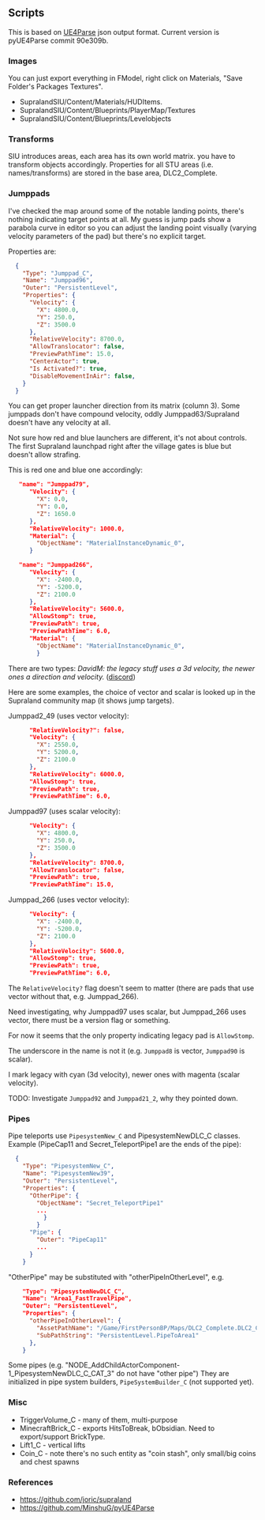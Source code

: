 ## Scripts

This is based on [UE4Parse](https://github.com/MinshuG/pyUE4Parse.git) json output format.
Current version is pyUE4Parse commit 90e309b.

### Images

You can just export everything in FModel, right click on Materials, "Save Folder's Packages Textures".

* SupralandSIU/Content/Materials/HUDItems.
* SupralandSIU/Content/Blueprints/PlayerMap/Textures
* SupralandSIU/Content/Blueprints/Levelobjects

### Transforms

SIU introduces areas, each area has its own world matrix. you have to transform objects accordingly.
Properties for all STU areas (i.e. names/transforms) are stored in the base area, DLC2_Complete.

### Jumppads

I've checked the map around some of the notable landing points, there's nothing indicating target points at all.
My guess is jump pads show a parabola curve in editor so you can adjust the landing point visually
(varying velocity parameters of the pad) but there's no explicit target.

Properties are:

```json
  {
    "Type": "Jumppad_C",
    "Name": "Jumppad96",
    "Outer": "PersistentLevel",
    "Properties": {
      "Velocity": {
        "X": 4800.0,
        "Y": 250.0,
        "Z": 3500.0
      },
      "RelativeVelocity": 8700.0,
      "AllowTranslocator": false,
      "PreviewPathTime": 15.0,
      "CenterActor": true,
      "Is Activated?": true,
      "DisableMovementInAir": false,
    }
  }
```

You can get proper launcher direction from its matrix (column 3).
Some jumppads don't have compound velocity, oddly Jumppad63/Supraland doesn't have any velocity at all.

Not sure how red and blue launchers are different, it's not about controls.
The first Supraland launchpad right after the village gates is blue but doesn't allow strafing.

This is red one and blue one accordingly:

```json
   "name": "Jumppad79",
      "Velocity": {
        "X": 0.0,
        "Y": 0.0,
        "Z": 1650.0
      },
      "RelativeVelocity": 1000.0,
      "Material": {
        "ObjectName": "MaterialInstanceDynamic_0",
      }

   "name": "Jumppad266",
      "Velocity": {
        "X": -2400.0,
        "Y": -5200.0,
        "Z": 2100.0
      },
      "RelativeVelocity": 5600.0,
      "AllowStomp": true,
      "PreviewPath": true,
      "PreviewPathTime": 6.0,
      "Material": {
        "ObjectName": "MaterialInstanceDynamic_0",
        }

```

There are two types: _DavidM: the legacy stuff uses a 3d velocity, the newer ones a direction and velocity._ ([discord](https://discord.com/channels/411867412045103104/569634940329787452/1241407899436322876))

Here are some examples, the choice of vector and scalar is looked up in the Supraland community map (it shows jump targets).

Jumppad2_49 (uses vector velocity):

```json
      "RelativeVelocity?": false,
      "Velocity": {
        "X": 2550.0,
        "Y": 5200.0,
        "Z": 2100.0
      },
      "RelativeVelocity": 6000.0,
      "AllowStomp": true,
      "PreviewPath": true,
      "PreviewPathTime": 6.0,
```

Jumppad97 (uses scalar velocity):

```json
      "Velocity": {
        "X": 4800.0,
        "Y": 250.0,
        "Z": 3500.0
      },
      "RelativeVelocity": 8700.0,
      "AllowTranslocator": false,
      "PreviewPath": true,
      "PreviewPathTime": 15.0,
```

Jumppad_266 (uses vector velocity):

```json
      "Velocity": {
        "X": -2400.0,
        "Y": -5200.0,
        "Z": 2100.0
      },
      "RelativeVelocity": 5600.0,
      "AllowStomp": true,
      "PreviewPath": true,
      "PreviewPathTime": 6.0,
```

The `RelativeVelocity?` flag doesn't seem to matter (there are pads that use vector without that, e.g. Jumppad_266).

Need investigating, why Jumppad97 uses scalar, but Jumppad_266 uses vector, there must be a version flag or something.

For now it seems that the only property indicating legacy pad is `AllowStomp`.

The underscore in the name is not it (e.g. `Jumppad8` is vector, `Jumppad90` is scalar).

I mark legacy with cyan (3d velocity), newer ones with magenta (scalar velocity).

TODO: Investigate `Jumppad92` and `Jumppad21_2`, why they pointed down.

### Pipes

Pipe teleports use `PipesystemNew_C` and PipesystemNewDLC_C classes.
Example (PipeCap11 and Secret_TeleportPipe1 are the ends of the pipe):

```json
  {
    "Type": "PipesystemNew_C",
    "Name": "PipesystemNew39",
    "Outer": "PersistentLevel",
    "Properties": {
      "OtherPipe": {
        "ObjectName": "Secret_TeleportPipe1"
        ...
          }
        }
      "Pipe": {
        "Outer": "PipeCap11"
        ...
      }
	}
```

"OtherPipe" may be substituted with "otherPipeInOtherLevel", e.g.

```json
    "Type": "PipesystemNewDLC_C",
    "Name": "Area1_FastTravelPipe",
    "Outer": "PersistentLevel",
    "Properties": {
      "otherPipeInOtherLevel": {
        "AssetPathName": "/Game/FirstPersonBP/Maps/DLC2_Complete.DLC2_Complete",
        "SubPathString": "PersistentLevel.PipeToArea1"
      },
    }
```

Some pipes (e.g. "NODE_AddChildActorComponent-1_PipesystemNewDLC_C_CAT_3" do not have "other pipe")
They are initialized in pipe system builders, `PipeSystemBuilder_C` (not supported yet).

### Misc

* TriggerVolume_C - many of them, multi-purpose
* MinecraftBrick_C - exports HitsToBreak, bObsidian. Need to export/support BrickType.
* Lift1_C - vertical lifts
* Coin_C - note there's no such entity as "coin stash", only small/big coins and chest spawns

### References

* https://github.com/joric/supraland
* https://github.com/MinshuG/pyUE4Parse
